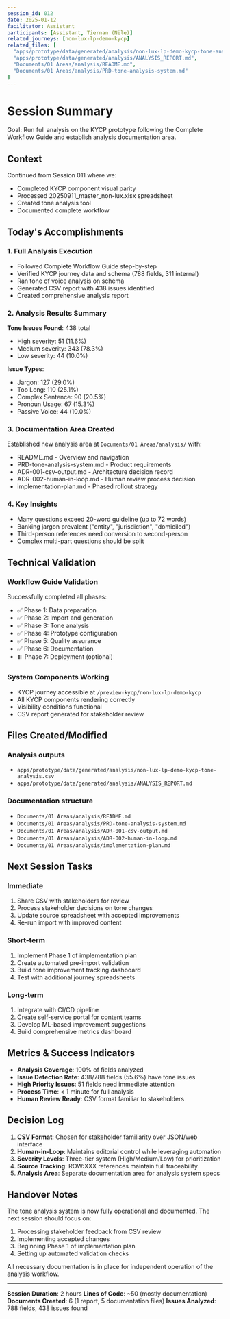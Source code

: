 ```yaml
---
session_id: 012
date: 2025-01-12
facilitator: Assistant
participants: [Assistant, Tiernan (Nile)]
related_journeys: [non-lux-lp-demo-kycp]
related_files: [
  "apps/prototype/data/generated/analysis/non-lux-lp-demo-kycp-tone-analysis.csv",
  "apps/prototype/data/generated/analysis/ANALYSIS_REPORT.md",
  "Documents/01 Areas/analysis/README.md",
  "Documents/01 Areas/analysis/PRD-tone-analysis-system.md"
]
---
```


# Session Summary

Goal: Run full analysis on the KYCP prototype following the Complete Workflow Guide and establish analysis documentation area.

## Context

Continued from Session 011 where we:
- Completed KYCP component visual parity
- Processed 20250911_master_non-lux.xlsx spreadsheet
- Created tone analysis tool
- Documented complete workflow

## Today's Accomplishments

### 1. Full Analysis Execution
- Followed Complete Workflow Guide step-by-step
- Verified KYCP journey data and schema (788 fields, 311 internal)
- Ran tone of voice analysis on schema
- Generated CSV report with 438 issues identified
- Created comprehensive analysis report

### 2. Analysis Results Summary
**Tone Issues Found**: 438 total
- High severity: 51 (11.6%)
- Medium severity: 343 (78.3%)
- Low severity: 44 (10.0%)

**Issue Types**:
- Jargon: 127 (29.0%)
- Too Long: 110 (25.1%)
- Complex Sentence: 90 (20.5%)
- Pronoun Usage: 67 (15.3%)
- Passive Voice: 44 (10.0%)

### 3. Documentation Area Created
Established new analysis area at `Documents/01 Areas/analysis/` with:
- README.md - Overview and navigation
- PRD-tone-analysis-system.md - Product requirements
- ADR-001-csv-output.md - Architecture decision record
- ADR-002-human-in-loop.md - Human review process decision
- implementation-plan.md - Phased rollout strategy

### 4. Key Insights
- Many questions exceed 20-word guideline (up to 72 words)
- Banking jargon prevalent ("entity", "jurisdiction", "domiciled")
- Third-person references need conversion to second-person
- Complex multi-part questions should be split

## Technical Validation

### Workflow Guide Validation
Successfully completed all phases:
- ✅ Phase 1: Data preparation
- ✅ Phase 2: Import and generation  
- ✅ Phase 3: Tone analysis
- ✅ Phase 4: Prototype configuration
- ✅ Phase 5: Quality assurance
- ✅ Phase 6: Documentation
- ⏸️ Phase 7: Deployment (optional)

### System Components Working
- KYCP journey accessible at `/preview-kycp/non-lux-lp-demo-kycp`
- All KYCP components rendering correctly
- Visibility conditions functional
- CSV report generated for stakeholder review

## Files Created/Modified

### Analysis outputs
- `apps/prototype/data/generated/analysis/non-lux-lp-demo-kycp-tone-analysis.csv`
- `apps/prototype/data/generated/analysis/ANALYSIS_REPORT.md`

### Documentation structure
- `Documents/01 Areas/analysis/README.md`
- `Documents/01 Areas/analysis/PRD-tone-analysis-system.md`
- `Documents/01 Areas/analysis/ADR-001-csv-output.md`
- `Documents/01 Areas/analysis/ADR-002-human-in-loop.md`
- `Documents/01 Areas/analysis/implementation-plan.md`

## Next Session Tasks

### Immediate
1. Share CSV with stakeholders for review
2. Process stakeholder decisions on tone changes
3. Update source spreadsheet with accepted improvements
4. Re-run import with improved content

### Short-term
1. Implement Phase 1 of implementation plan
2. Create automated pre-import validation
3. Build tone improvement tracking dashboard
4. Test with additional journey spreadsheets

### Long-term
1. Integrate with CI/CD pipeline
2. Create self-service portal for content teams
3. Develop ML-based improvement suggestions
4. Build comprehensive metrics dashboard

## Metrics & Success Indicators

- **Analysis Coverage**: 100% of fields analyzed
- **Issue Detection Rate**: 438/788 fields (55.6%) have tone issues
- **High Priority Issues**: 51 fields need immediate attention
- **Process Time**: < 1 minute for full analysis
- **Human Review Ready**: CSV format familiar to stakeholders

## Decision Log

1. **CSV Format**: Chosen for stakeholder familiarity over JSON/web interface
2. **Human-in-Loop**: Maintains editorial control while leveraging automation
3. **Severity Levels**: Three-tier system (High/Medium/Low) for prioritization
4. **Source Tracking**: ROW:XXX references maintain full traceability
5. **Analysis Area**: Separate documentation area for analysis system specs

## Handover Notes

The tone analysis system is now fully operational and documented. The next session should focus on:

1. Processing stakeholder feedback from CSV review
2. Implementing accepted changes
3. Beginning Phase 1 of implementation plan
4. Setting up automated validation checks

All necessary documentation is in place for independent operation of the analysis workflow.

---

**Session Duration**: 2 hours
**Lines of Code**: ~50 (mostly documentation)
**Documents Created**: 6 (1 report, 5 documentation files)
**Issues Analyzed**: 788 fields, 438 issues found